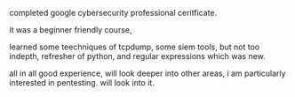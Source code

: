 completed google cybersecurity professional ceritficate.

it was a beginner friendly course,

learned some teechniques of tcpdump, some siem tools, but not too indepth, refresher of python, and regular expressions which was new.

all in all good experience, will look deeper into other areas, i am particularly interested in pentesting. will look into it.